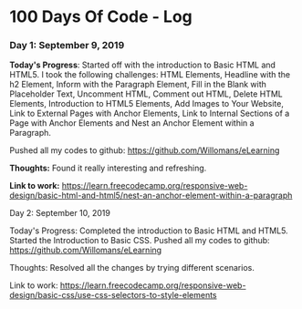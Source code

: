# 100 Days Of Code - Log

### Day 1: September 9, 2019

**Today's Progress**: Started off with the introduction to Basic HTML and HTML5. I took the following challenges: HTML Elements, Headline with the h2 Element, Inform with the Paragraph Element, Fill in the Blank with Placeholder Text, Uncomment HTML, Comment out HTML, Delete HTML Elements, Introduction to HTML5 Elements, Add Images to Your Website, Link to External Pages with Anchor Elements, Link to Internal Sections of a Page with Anchor Elements and Nest an Anchor Element within a Paragraph.

Pushed all my codes to github: https://github.com/Willomans/eLearning

**Thoughts:** Found it really interesting and refreshing.

**Link to work:** https://learn.freecodecamp.org/responsive-web-design/basic-html-and-html5/nest-an-anchor-element-within-a-paragraph


Day 2: September 10, 2019

Today's Progress: Completed the introduction to Basic HTML and HTML5. Started the Introduction to Basic CSS. Pushed all my codes to github: https://github.com/Willomans/eLearning

Thoughts: Resolved all the changes by trying different scenarios.

Link to work: https://learn.freecodecamp.org/responsive-web-design/basic-css/use-css-selectors-to-style-elements
